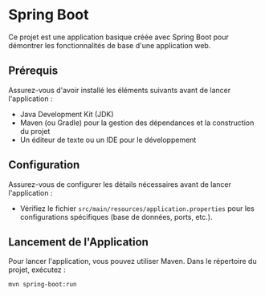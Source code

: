 
# Spring Boot

Ce projet est une application basique créée avec Spring Boot pour démontrer les fonctionnalités de base d'une application web.

## Prérequis

Assurez-vous d'avoir installé les éléments suivants avant de lancer l'application :

- Java Development Kit (JDK)
- Maven (ou Gradle) pour la gestion des dépendances et la construction du projet
- Un éditeur de texte ou un IDE pour le développement

## Configuration

Assurez-vous de configurer les détails nécessaires avant de lancer l'application :

- Vérifiez le fichier `src/main/resources/application.properties` pour les configurations spécifiques (base de données, ports, etc.).

## Lancement de l'Application

Pour lancer l'application, vous pouvez utiliser Maven. Dans le répertoire du projet, exécutez :

```bash
mvn spring-boot:run
